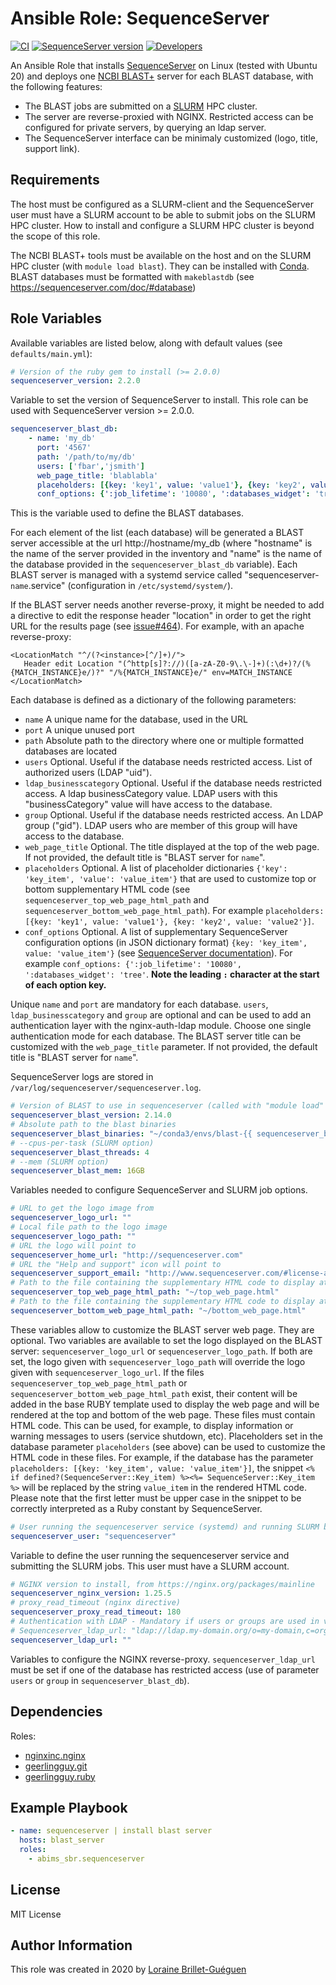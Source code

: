 # Ansible Role: SequenceServer

[![CI](https://github.com/abims-sbr/ansible-sequenceserver/workflows/CI/badge.svg?branch=master)](https://github.com/abims-sbr/ansible-sequenceserver/actions?query=workflow%3ACI)
[![SequenceServer version](https://img.shields.io/badge/SequenceServer%20version-2.0-green.svg)](https://github.com/wurmlab/sequenceserver)
[![Developers](https://img.shields.io/badge/Developers-ABiMS-blue.svg)](https://abims.sb-roscoff.fr)

An Ansible Role that installs [SequenceServer](https://sequenceserver.com) on Linux (tested with Ubuntu 20) and deploys one [NCBI BLAST+](https://blast.ncbi.nlm.nih.gov/Blast.cgi?CMD=Web&PAGE_TYPE=BlastDocs&DOC_TYPE=Download) server for each BLAST database, with the following features:
- The BLAST jobs are submitted on a [SLURM](https://slurm.schedmd.com/) HPC cluster.
- The server are reverse-proxied with NGINX. Restricted access can be configured for private servers, by querying an ldap server.
- The SequenceServer interface can be minimaly customized (logo, title, support link).

## Requirements

The host must be configured as a SLURM-client and the SequenceServer user must have a SLURM account to be able to submit jobs on the SLURM HPC cluster.
How to install and configure a SLURM HPC cluster is beyond the scope of this role.

The NCBI BLAST+ tools must be available on the host and on the SLURM HPC cluster (with `module load blast`). They can be installed with [Conda](https://bioconda.github.io/recipes/blast/README.html?blast). BLAST databases must be formatted with `makeblastdb` (see https://sequenceserver.com/doc/#database)

## Role Variables

Available variables are listed below, along with default values (see `defaults/main.yml`):

```yaml
# Version of the ruby gem to install (>= 2.0.0)
sequenceserver_version: 2.2.0
```
Variable to set the version of SequenceServer to install. This role can be used with SequenceServer version >= 2.0.0.

```yaml
sequenceserver_blast_db:
    - name: 'my_db'
      port: '4567'
      path: '/path/to/my/db'
      users: ['fbar','jsmith']
      web_page_title: 'blablabla'
      placeholders: [{key: 'key1', value: 'value1'}, {key: 'key2', value: 'value2'}]
      conf_options: {':job_lifetime': '10080', ':databases_widget': 'tree', ':options': {':blastn': {':default': ['-task blastn', '-evalue 1e-5'], ':short-seq': ['-task blastn-short', '-evalue 1e-1']}}}
```
This is the variable used to define the BLAST databases.

For each element of the list (each database) will be generated a BLAST server accessible at the url http://hostname/my_db (where "hostname" is the name of the server provided in the inventory and "name" is the name of the database provided in the `sequenceserver_blast_db` variable). Each BLAST server is managed with a systemd service called "sequenceserver-`name`.service" (configuration in `/etc/systemd/system/`).

If the BLAST server needs another reverse-proxy, it might be needed to add a directive to edit the response header "location" in order to get the right URL for the results page (see [issue#464](https://github.com/wurmlab/sequenceserver/issues/464)). For example, with an apache reverse-proxy:
```
<LocationMatch "^/(?<instance>[^/]+)/">
   Header edit Location "(^http[s]?://)([a-zA-Z0-9\.\-]+)(:\d+)?/(%{MATCH_INSTANCE}e/)?" "/%{MATCH_INSTANCE}e/" env=MATCH_INSTANCE
</LocationMatch>
```

Each database is defined as a dictionary of the following parameters:
- `name` A unique name for the database, used in the URL
- `port` A unique unused port
- `path` Absolute path to the directory where one or multiple formatted databases are located
- `users` Optional. Useful if the database needs restricted access. List of authorized users (LDAP "uid").
- `ldap_businesscategory` Optional. Useful if the database needs restricted access. A ldap businessCategory value. LDAP users with this "businessCategory" value will have access to the database.
- `group` Optional. Useful if the database needs restricted access. An LDAP group ("gid"). LDAP users who are member of this group will have access to the database.
- `web_page_title` Optional. The title displayed at the top of the web page. If not provided, the default title is "BLAST server for `name`".
- `placeholders` Optional. A list of placeholder dictionaries `{'key': 'key_item', 'value': 'value_item'}` that are used to customize top or bottom supplementary HTML code (see `sequenceserver_top_web_page_html_path` and `sequenceserver_bottom_web_page_html_path`). For example `placeholders: [{key: 'key1', value: 'value1'}, {key: 'key2', value: 'value2'}]`.
- `conf_options` Optional. A list of supplementary SequenceServer configuration options (in JSON dictionary format) `{key: 'key_item', value: 'value_item'}` (see [SequenceServer documentation](https://sequenceserver.com/doc/#basics)). For example `conf_options: {':job_lifetime': '10080', ':databases_widget': 'tree'`. **Note the leading `:` character at the start of each option key.**

Unique `name` and `port` are mandatory for each database.
`users`, `ldap_businesscategory` and `group` are optional and can be used to add an authentication layer with the nginx-auth-ldap module. Choose one single authentication mode for each database.
The BLAST server title can be customized with the `web_page_title` parameter. If not provided, the default title is "BLAST server for `name`".

SequenceServer logs are stored in `/var/log/sequenceserver/sequenceserver.log`.

```yaml
# Version of BLAST to use in sequenceserver (called with "module load" in the slurm bash script)
sequenceserver_blast_version: 2.14.0
# Absolute path to the blast binaries
sequenceserver_blast_binaries: "~/conda3/envs/blast-{{ sequenceserver_blast_version }}/bin"
# --cpus-per-task (SLURM option)
sequenceserver_blast_threads: 4
# --mem (SLURM option)
sequenceserver_blast_mem: 16GB
```
Variables needed to configure SequenceServer and SLURM job options.

```yaml
# URL to get the logo image from
sequenceserver_logo_url: ""
# Local file path to the logo image
sequenceserver_logo_path: ""
# URL the logo will point to
sequenceserver_home_url: "http://sequenceserver.com"
# URL the "Help and support" icon will point to
sequenceserver_support_email: "http://www.sequenceserver.com/#license-and-support"
# Path to the file containing the supplementary HTML code to display at the top of the web page
sequenceserver_top_web_page_html_path: "~/top_web_page.html"
# Path to the file containing the supplementary HTML code to display at the bottom of the web page
sequenceserver_bottom_web_page_html_path: "~/bottom_web_page.html"
```
These variables allow to customize the BLAST server web page. They are optional.
Two variables are available to set the logo displayed on the BLAST server: `sequenceserver_logo_url` or `sequenceserver_logo_path`. If both are set, the logo given with `sequenceserver_logo_path` will override the logo given with `sequenceserver_logo_url`.
If the files `sequenceserver_top_web_page_html_path` or `sequenceserver_bottom_web_page_html_path` exist, their content will be added in the base RUBY template used to display the web page and will be rendered at the top and bottom of the web page. These files must contain HTML code. This can be used, for example, to display information or warning messages to users (service shutdown, etc).
Placeholders set in the database parameter `placeholders` (see above) can be used to customize the HTML code in these files. For example, if the database has the parameter `placeholders: [{key: 'key_item', value: 'value_item'}]`, the snippet `<% if defined?(SequenceServer::Key_item) %><%= SequenceServer::Key_item %>` will be replaced by the string `value_item` in the rendered HTML code. Please note that the first letter must be upper case in the snippet to be correctly interpreted as a Ruby constant by SequenceServer.

```yaml
# User running the sequenceserver service (systemd) and running SLURM blast jobs
sequenceserver_user: "sequenceserver"
```
Variable to define the user running the sequenceserver service and submitting the SLURM jobs. This user must have a SLURM account.

```yaml
# NGINX version to install, from https://nginx.org/packages/mainline
sequenceserver_nginx_version: 1.25.5
# proxy_read_timeout (nginx directive)
sequenceserver_proxy_read_timeout: 180
# Authentication with LDAP - Mandatory if users or groups are used in variable sequenceserver_blast_db
# Sequenceserver_ldap_url: "ldap://ldap.my-domain.org/o=my-domain,c=org?uid?sub?"
sequenceserver_ldap_url: ""
```
Variables to configure the NGINX reverse-proxy.
`sequenceserver_ldap_url` must be set if one of the database has restricted access (use of parameter `users` or `group` in `sequenceserver_blast_db`).

## Dependencies

Roles:
 - [nginxinc.nginx](https://galaxy.ansible.com/nginxinc/nginx)
 - [geerlingguy.git](https://galaxy.ansible.com/geerlingguy/git)
 - [geerlingguy.ruby](https://galaxy.ansible.com/geerlingguy/ruby)

## Example Playbook

```yaml
- name: sequenceserver | install blast server
  hosts: blast_server
  roles:
    - abims_sbr.sequenceserver
```

## License

MIT License

## Author Information

This role was created in 2020 by [Loraine Brillet-Guéguen](https://github.com/loraine-gueguen)
